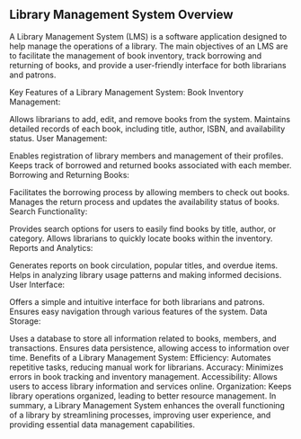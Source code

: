 ## Library Management System Overview
A Library Management System (LMS) is a software application designed to help manage the operations of a library. The main objectives of an LMS are to facilitate the management of book inventory, track borrowing and returning of books, and provide a user-friendly interface for both librarians and patrons.

Key Features of a Library Management System:
Book Inventory Management:

Allows librarians to add, edit, and remove books from the system.
Maintains detailed records of each book, including title, author, ISBN, and availability status.
User Management:

Enables registration of library members and management of their profiles.
Keeps track of borrowed and returned books associated with each member.
Borrowing and Returning Books:

Facilitates the borrowing process by allowing members to check out books.
Manages the return process and updates the availability status of books.
Search Functionality:

Provides search options for users to easily find books by title, author, or category.
Allows librarians to quickly locate books within the inventory.
Reports and Analytics:

Generates reports on book circulation, popular titles, and overdue items.
Helps in analyzing library usage patterns and making informed decisions.
User Interface:

Offers a simple and intuitive interface for both librarians and patrons.
Ensures easy navigation through various features of the system.
Data Storage:

Uses a database to store all information related to books, members, and transactions.
Ensures data persistence, allowing access to information over time.
Benefits of a Library Management System:
Efficiency: Automates repetitive tasks, reducing manual work for librarians.
Accuracy: Minimizes errors in book tracking and inventory management.
Accessibility: Allows users to access library information and services online.
Organization: Keeps library operations organized, leading to better resource management.
In summary, a Library Management System enhances the overall functioning of a library by streamlining processes, improving user experience, and providing essential data management capabilities.
